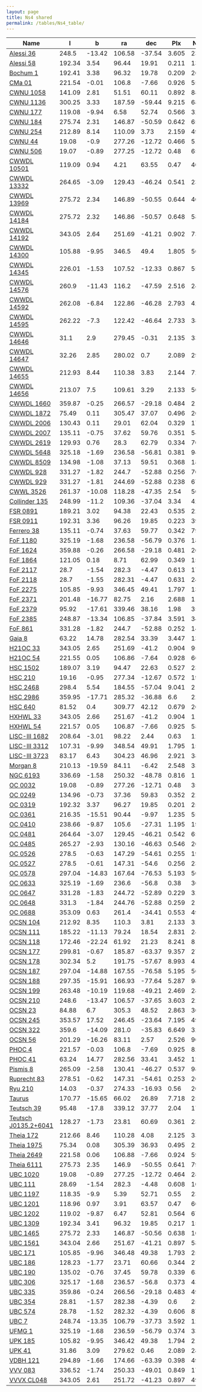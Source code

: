 ```yaml
---
layout: page
title: Ns4 shared
permalink: /tables/Ns4_table/
---
```


| Name | l | b | ra | dec | Plx | N50 | r50 | C3 |
| ---- | - | - | -- | --- | --- | --  | --  |-- |
| [Alessi 36](/_clusters/alessi36/) | 248.5 | -13.42 | 106.58 | -37.54 | 3.605 | 230 | 34.3 | <span style="color: green; font-weight: bold;">A</span><span style="color: green; font-weight: bold;">A</span> |
| [Alessi 58](/_clusters/alessi58/) | 192.34 | 3.54 | 96.44 | 19.91 | 0.211 | 134 | 5.4 | <span style="color: green; font-weight: bold;">A</span><span style="color: #FFC300; font-weight: bold;">B</span> |
| [Bochum 1](/_clusters/bochum1/) | 192.41 | 3.38 | 96.32 | 19.78 | 0.209 | 260 | 7.2 | <span style="color: green; font-weight: bold;">A</span><span style="color: #FFC300; font-weight: bold;">B</span> |
| [CMa 01](/_clusters/cma01/) | 221.54 | -0.01 | 106.8 | -7.66 | 0.926 | 55 | 10.1 | <span style="color: green; font-weight: bold;">A</span><span style="color: #FFC300; font-weight: bold;">B</span> |
| [CWNU 1058](/_clusters/cwnu1058/) | 141.09 | 2.81 | 51.51 | 60.11 | 0.892 | 88 | 22.9 | <span style="color: green; font-weight: bold;">A</span><span style="color: #FFC300; font-weight: bold;">B</span> |
| [CWNU 1136](/_clusters/cwnu1136/) | 300.25 | 3.33 | 187.59 | -59.44 | 9.215 | 68 | 187.9 | <span style="color: green; font-weight: bold;">A</span><span style="color: #FFC300; font-weight: bold;">B</span> |
| [CWNU 177](/_clusters/cwnu177/) | 119.08 | -9.94 | 6.58 | 52.74 | 0.566 | 32 | 11.6 | <span style="color: green; font-weight: bold;">A</span><span style="color: #FFC300; font-weight: bold;">B</span> |
| [CWNU 184](/_clusters/cwnu184/) | 275.74 | 2.31 | 146.87 | -50.59 | 0.642 | 65 | 8.5 | <span style="color: green; font-weight: bold;">A</span><span style="color: #FFC300; font-weight: bold;">B</span> |
| [CWNU 254](/_clusters/cwnu254/) | 212.89 | 8.14 | 110.09 | 3.73 | 2.159 | 49 | 21.7 | <span style="color: green; font-weight: bold;">A</span><span style="color: #FFC300; font-weight: bold;">B</span> |
| [CWNU 44](/_clusters/cwnu44/) | 19.08 | -0.9 | 277.26 | -12.72 | 0.466 | 51 | 3.8 | <span style="color: #FFC300; font-weight: bold;">B</span><span style="color: green; font-weight: bold;">A</span> |
| [CWNU 506](/_clusters/cwnu506/) | 19.07 | -0.89 | 277.25 | -12.72 | 0.48 | 65 | 3.6 | <span style="color: #FFC300; font-weight: bold;">B</span><span style="color: green; font-weight: bold;">A</span> |
| [CWWDL 10501](/_clusters/cwwdl10501/) | 119.09 | 0.94 | 4.21 | 63.55 | 0.47 | 40 | 12.2 | <span style="color: #FFC300; font-weight: bold;">B</span><span style="color: #FFC300; font-weight: bold;">B</span> |
| [CWWDL 13332](/_clusters/cwwdl13332/) | 264.65 | -3.09 | 129.43 | -46.24 | 0.541 | 23 | 5.7 | <span style="color: green; font-weight: bold;">A</span><span style="color: #FFC300; font-weight: bold;">B</span> |
| [CWWDL 13969](/_clusters/cwwdl13969/) | 275.72 | 2.34 | 146.89 | -50.55 | 0.644 | 40 | 7.5 | <span style="color: green; font-weight: bold;">A</span><span style="color: #FFC300; font-weight: bold;">B</span> |
| [CWWDL 14184](/_clusters/cwwdl14184/) | 275.72 | 2.32 | 146.86 | -50.57 | 0.648 | 58 | 8.4 | <span style="color: green; font-weight: bold;">A</span><span style="color: #FFC300; font-weight: bold;">B</span> |
| [CWWDL 14192](/_clusters/cwwdl14192/) | 343.05 | 2.64 | 251.69 | -41.21 | 0.902 | 73 | 6.5 | <span style="color: green; font-weight: bold;">A</span><span style="color: green; font-weight: bold;">A</span> |
| [CWWDL 14300](/_clusters/cwwdl14300/) | 105.88 | -9.95 | 346.5 | 49.4 | 1.805 | 50 | 8.5 | <span style="color: red; font-weight: bold;">C</span><span style="color: green; font-weight: bold;">A</span> |
| [CWWDL 14345](/_clusters/cwwdl14345/) | 226.01 | -1.53 | 107.52 | -12.33 | 0.867 | 55 | 13.4 | <span style="color: green; font-weight: bold;">A</span><span style="color: #FFC300; font-weight: bold;">B</span> |
| [CWWDL 14576](/_clusters/cwwdl14576/) | 260.9 | -11.43 | 116.2 | -47.59 | 2.516 | 24 | 33.1 | <span style="color: green; font-weight: bold;">A</span><span style="color: green; font-weight: bold;">A</span> |
| [CWWDL 14592](/_clusters/cwwdl14592/) | 262.08 | -6.84 | 122.86 | -46.28 | 2.793 | 42 | 21.3 | <span style="color: green; font-weight: bold;">A</span><span style="color: green; font-weight: bold;">A</span> |
| [CWWDL 14595](/_clusters/cwwdl14595/) | 262.22 | -7.3 | 122.42 | -46.64 | 2.733 | 38 | 35.6 | <span style="color: green; font-weight: bold;">A</span><span style="color: green; font-weight: bold;">A</span> |
| [CWWDL 14646](/_clusters/cwwdl14646/) | 31.1 | 2.9 | 279.45 | -0.31 | 2.135 | 33 | 12.1 | <span style="color: green; font-weight: bold;">A</span><span style="color: green; font-weight: bold;">A</span> |
| [CWWDL 14647](/_clusters/cwwdl14647/) | 32.26 | 2.85 | 280.02 | 0.7 | 2.089 | 29 | 24.5 | <span style="color: green; font-weight: bold;">A</span><span style="color: #FFC300; font-weight: bold;">B</span> |
| [CWWDL 14655](/_clusters/cwwdl14655/) | 212.93 | 8.44 | 110.38 | 3.83 | 2.144 | 72 | 26.8 | <span style="color: green; font-weight: bold;">A</span><span style="color: green; font-weight: bold;">A</span> |
| [CWWDL 14656](/_clusters/cwwdl14656/) | 213.07 | 7.5 | 109.61 | 3.29 | 2.133 | 50 | 28.8 | <span style="color: #FFC300; font-weight: bold;">B</span><span style="color: #FFC300; font-weight: bold;">B</span> |
| [CWWDL 1660](/_clusters/cwwdl1660/) | 359.87 | -0.25 | 266.57 | -29.18 | 0.484 | 212 | 5.3 | <span style="color: green; font-weight: bold;">A</span><span style="color: green; font-weight: bold;">A</span> |
| [CWWDL 1872](/_clusters/cwwdl1872/) | 75.49 | 0.11 | 305.47 | 37.07 | 0.496 | 20 | 9.8 | <span style="color: red; font-weight: bold;">C</span><span style="color: green; font-weight: bold;">A</span> |
| [CWWDL 2006](/_clusters/cwwdl2006/) | 130.43 | 0.11 | 29.01 | 62.04 | 0.329 | 17 | 13.7 | <span style="color: green; font-weight: bold;">A</span><span style="color: red; font-weight: bold;">C</span> |
| [CWWDL 2007](/_clusters/cwwdl2007/) | 135.11 | -0.75 | 37.62 | 59.76 | 0.351 | 54 | 5.1 | <span style="color: green; font-weight: bold;">A</span><span style="color: green; font-weight: bold;">A</span> |
| [CWWDL 2619](/_clusters/cwwdl2619/) | 129.93 | 0.76 | 28.3 | 62.79 | 0.334 | 70 | 10.5 | <span style="color: green; font-weight: bold;">A</span><span style="color: #FFC300; font-weight: bold;">B</span> |
| [CWWDL 5648](/_clusters/cwwdl5648/) | 325.18 | -1.69 | 236.58 | -56.81 | 0.381 | 94 | 3.8 | <span style="color: green; font-weight: bold;">A</span><span style="color: green; font-weight: bold;">A</span> |
| [CWWDL 8509](/_clusters/cwwdl8509/) | 134.98 | -1.08 | 37.13 | 59.51 | 0.368 | 18 | 11.6 | <span style="color: red; font-weight: bold;">C</span><span style="color: #FFC300; font-weight: bold;">B</span> |
| [CWWDL 928](/_clusters/cwwdl928/) | 331.27 | -1.82 | 244.7 | -52.88 | 0.256 | 70 | 1.1 | <span style="color: #FFC300; font-weight: bold;">B</span><span style="color: green; font-weight: bold;">A</span> |
| [CWWDL 929](/_clusters/cwwdl929/) | 331.27 | -1.81 | 244.69 | -52.88 | 0.238 | 67 | 1.0 | <span style="color: green; font-weight: bold;">A</span><span style="color: green; font-weight: bold;">A</span> |
| [CWWL 3526](/_clusters/cwwl3526/) | 261.37 | -10.08 | 118.28 | -47.35 | 2.54 | 50 | 43.7 | <span style="color: green; font-weight: bold;">A</span><span style="color: green; font-weight: bold;">A</span> |
| [Collinder 135](/_clusters/collinder135/) | 248.99 | -11.2 | 109.36 | -37.04 | 3.34 | 421 | 50.4 | <span style="color: green; font-weight: bold;">A</span><span style="color: green; font-weight: bold;">A</span> |
| [FSR 0891](/_clusters/fsr0891/) | 189.21 | 3.02 | 94.38 | 22.43 | 0.535 | 22 | 5.1 | <span style="color: red; font-weight: bold;">C</span><span style="color: #FFC300; font-weight: bold;">B</span> |
| [FSR 0911](/_clusters/fsr0911/) | 192.31 | 3.36 | 96.26 | 19.85 | 0.223 | 39 | 2.7 | <span style="color: green; font-weight: bold;">A</span><span style="color: green; font-weight: bold;">A</span> |
| [Ferrero 38](/_clusters/ferrero38/) | 135.11 | -0.74 | 37.63 | 59.77 | 0.342 | 79 | 5.6 | <span style="color: green; font-weight: bold;">A</span><span style="color: #FFC300; font-weight: bold;">B</span> |
| [FoF 1180](/_clusters/fof1180/) | 325.19 | -1.68 | 236.58 | -56.79 | 0.376 | 180 | 4.5 | <span style="color: green; font-weight: bold;">A</span><span style="color: green; font-weight: bold;">A</span> |
| [FoF 1624](/_clusters/fof1624/) | 359.88 | -0.26 | 266.58 | -29.18 | 0.481 | 266 | 5.5 | <span style="color: green; font-weight: bold;">A</span><span style="color: green; font-weight: bold;">A</span> |
| [FoF 1864](/_clusters/fof1864/) | 121.05 | 0.18 | 8.71 | 62.99 | 0.349 | 15 | 9.6 | <span style="color: #FFC300; font-weight: bold;">B</span><span style="color: red; font-weight: bold;">C</span> |
| [FoF 2117](/_clusters/fof2117/) | 28.7 | -1.54 | 282.3 | -4.47 | 0.613 | 178 | 6.5 | <span style="color: green; font-weight: bold;">A</span><span style="color: green; font-weight: bold;">A</span> |
| [FoF 2118](/_clusters/fof2118/) | 28.7 | -1.55 | 282.31 | -4.47 | 0.631 | 248 | 7.1 | <span style="color: green; font-weight: bold;">A</span><span style="color: green; font-weight: bold;">A</span> |
| [FoF 2275](/_clusters/fof2275/) | 105.85 | -9.93 | 346.45 | 49.41 | 1.797 | 134 | 12.4 | <span style="color: green; font-weight: bold;">A</span><span style="color: green; font-weight: bold;">A</span> |
| [FoF 2371](/_clusters/fof2371/) | 201.48 | -16.77 | 82.75 | 2.16 | 2.688 | 119 | 26.8 | <span style="color: green; font-weight: bold;">A</span><span style="color: green; font-weight: bold;">A</span> |
| [FoF 2379](/_clusters/fof2379/) | 95.92 | -17.61 | 339.46 | 38.16 | 1.98 | 35 | 32.8 | <span style="color: green; font-weight: bold;">A</span><span style="color: green; font-weight: bold;">A</span> |
| [FoF 2385](/_clusters/fof2385/) | 248.87 | -13.34 | 106.85 | -37.84 | 3.591 | 344 | 46.2 | <span style="color: green; font-weight: bold;">A</span><span style="color: green; font-weight: bold;">A</span> |
| [FoF 861](/_clusters/fof861/) | 331.28 | -1.82 | 244.7 | -52.88 | 0.252 | 147 | 1.6 | <span style="color: green; font-weight: bold;">A</span><span style="color: green; font-weight: bold;">A</span> |
| [Gaia 8](/_clusters/gaia8/) | 63.22 | 14.78 | 282.54 | 33.39 | 3.447 | 133 | 30.5 | <span style="color: green; font-weight: bold;">A</span><span style="color: green; font-weight: bold;">A</span> |
| [H21OC 33](/_clusters/h21oc33/) | 343.05 | 2.65 | 251.69 | -41.2 | 0.904 | 95 | 9.0 | <span style="color: green; font-weight: bold;">A</span><span style="color: green; font-weight: bold;">A</span> |
| [H21OC 54](/_clusters/h21oc54/) | 221.55 | 0.05 | 106.86 | -7.64 | 0.928 | 66 | 10.7 | <span style="color: green; font-weight: bold;">A</span><span style="color: #FFC300; font-weight: bold;">B</span> |
| [HSC 1502](/_clusters/hsc1502/) | 189.07 | 3.19 | 94.47 | 22.63 | 0.527 | 23 | 7.3 | <span style="color: purple; font-weight: bold;">D</span><span style="color: #FFC300; font-weight: bold;">B</span> |
| [HSC 210](/_clusters/hsc210/) | 19.16 | -0.95 | 277.34 | -12.67 | 0.572 | 19 | 4.4 | <span style="color: purple; font-weight: bold;">D</span><span style="color: #FFC300; font-weight: bold;">B</span> |
| [HSC 2468](/_clusters/hsc2468/) | 298.4 | 5.54 | 184.55 | -57.04 | 9.041 | 212 | 153.4 | <span style="color: green; font-weight: bold;">A</span><span style="color: green; font-weight: bold;">A</span> |
| [HSC 2986](/_clusters/hsc2986/) | 359.95 | -17.71 | 285.32 | -36.88 | 6.6 | 225 | 103.6 | <span style="color: green; font-weight: bold;">A</span><span style="color: green; font-weight: bold;">A</span> |
| [HSC 640](/_clusters/hsc640/) | 81.52 | 0.4 | 309.77 | 42.12 | 0.679 | 261 | 7.4 | <span style="color: green; font-weight: bold;">A</span><span style="color: #FFC300; font-weight: bold;">B</span> |
| [HXHWL 33](/_clusters/hxhwl33/) | 343.05 | 2.66 | 251.67 | -41.2 | 0.904 | 111 | 9.5 | <span style="color: green; font-weight: bold;">A</span><span style="color: green; font-weight: bold;">A</span> |
| [HXHWL 54](/_clusters/hxhwl54/) | 221.57 | 0.05 | 106.87 | -7.66 | 0.925 | 58 | 9.8 | <span style="color: green; font-weight: bold;">A</span><span style="color: #FFC300; font-weight: bold;">B</span> |
| [LISC-III 1682](/_clusters/lisciii1682/) | 208.64 | -3.01 | 98.22 | 2.44 | 0.63 | 126 | 6.2 | <span style="color: green; font-weight: bold;">A</span><span style="color: #FFC300; font-weight: bold;">B</span> |
| [LISC-III 3312](/_clusters/lisciii3312/) | 107.31 | -9.99 | 348.54 | 49.91 | 1.795 | 150 | 17.1 | <span style="color: green; font-weight: bold;">A</span><span style="color: green; font-weight: bold;">A</span> |
| [LISC-III 3723](/_clusters/lisciii3723/) | 83.17 | 6.43 | 304.23 | 46.96 | 2.921 | 381 | 79.1 | <span style="color: green; font-weight: bold;">A</span><span style="color: green; font-weight: bold;">A</span> |
| [Morgan 8](/_clusters/morgan8/) | 210.13 | -19.59 | 84.11 | -6.42 | 2.548 | 33 | 5.5 | <span style="color: purple; font-weight: bold;">D</span><span style="color: green; font-weight: bold;">A</span> |
| [NGC 6193](/_clusters/ngc6193/) | 336.69 | -1.58 | 250.32 | -48.78 | 0.816 | 1111 | 7.9 | <span style="color: green; font-weight: bold;">A</span><span style="color: #FFC300; font-weight: bold;">B</span> |
| [OC 0032](/_clusters/oc0032/) | 19.08 | -0.89 | 277.26 | -12.71 | 0.48 | 35 | 3.5 | <span style="color: purple; font-weight: bold;">D</span><span style="color: green; font-weight: bold;">A</span> |
| [OC 0249](/_clusters/oc0249/) | 134.96 | -0.73 | 37.36 | 59.83 | 0.352 | 22 | 1.5 | <span style="color: green; font-weight: bold;">A</span><span style="color: green; font-weight: bold;">A</span> |
| [OC 0319](/_clusters/oc0319/) | 192.32 | 3.37 | 96.27 | 19.85 | 0.201 | 25 | 2.1 | <span style="color: green; font-weight: bold;">A</span><span style="color: green; font-weight: bold;">A</span> |
| [OC 0361](/_clusters/oc0361/) | 216.35 | -15.51 | 90.44 | -9.97 | 1.235 | 55 | 11.7 | <span style="color: green; font-weight: bold;">A</span><span style="color: #FFC300; font-weight: bold;">B</span> |
| [OC 0410](/_clusters/oc0410/) | 238.66 | -9.87 | 105.6 | -27.31 | 1.195 | 19 | 21.1 | <span style="color: green; font-weight: bold;">A</span><span style="color: #FFC300; font-weight: bold;">B</span> |
| [OC 0481](/_clusters/oc0481/) | 264.64 | -3.07 | 129.45 | -46.21 | 0.542 | 65 | 6.5 | <span style="color: green; font-weight: bold;">A</span><span style="color: #FFC300; font-weight: bold;">B</span> |
| [OC 0485](/_clusters/oc0485/) | 265.27 | -2.93 | 130.16 | -46.63 | 0.546 | 20 | 6.3 | <span style="color: #FFC300; font-weight: bold;">B</span><span style="color: #FFC300; font-weight: bold;">B</span> |
| [OC 0526](/_clusters/oc0526/) | 278.5 | -0.63 | 147.29 | -54.61 | 0.255 | 19 | 1.0 | <span style="color: green; font-weight: bold;">A</span><span style="color: green; font-weight: bold;">A</span> |
| [OC 0527](/_clusters/oc0527/) | 278.5 | -0.61 | 147.31 | -54.6 | 0.256 | 23 | 0.8 | <span style="color: green; font-weight: bold;">A</span><span style="color: green; font-weight: bold;">A</span> |
| [OC 0578](/_clusters/oc0578/) | 297.04 | -14.83 | 167.64 | -76.53 | 5.193 | 50 | 12.4 | <span style="color: green; font-weight: bold;">A</span><span style="color: green; font-weight: bold;">A</span> |
| [OC 0633](/_clusters/oc0633/) | 325.19 | -1.69 | 236.6 | -56.8 | 0.38 | 36 | 2.4 | <span style="color: green; font-weight: bold;">A</span><span style="color: green; font-weight: bold;">A</span> |
| [OC 0647](/_clusters/oc0647/) | 331.28 | -1.83 | 244.72 | -52.89 | 0.229 | 32 | 1.0 | <span style="color: red; font-weight: bold;">C</span><span style="color: green; font-weight: bold;">A</span> |
| [OC 0648](/_clusters/oc0648/) | 331.3 | -1.84 | 244.76 | -52.88 | 0.259 | 21 | 1.1 | <span style="color: red; font-weight: bold;">C</span><span style="color: green; font-weight: bold;">A</span> |
| [OC 0688](/_clusters/oc0688/) | 353.09 | 0.63 | 261.4 | -34.41 | 0.553 | 49 | 7.6 | <span style="color: green; font-weight: bold;">A</span><span style="color: #FFC300; font-weight: bold;">B</span> |
| [OCSN 104](/_clusters/ocsn104/) | 212.92 | 8.35 | 110.3 | 3.81 | 2.133 | 320 | 49.1 | <span style="color: green; font-weight: bold;">A</span><span style="color: green; font-weight: bold;">A</span> |
| [OCSN 111](/_clusters/ocsn111/) | 185.22 | -11.13 | 79.24 | 18.54 | 2.831 | 249 | 75.8 | <span style="color: green; font-weight: bold;">A</span><span style="color: green; font-weight: bold;">A</span> |
| [OCSN 118](/_clusters/ocsn118/) | 172.46 | -22.24 | 61.92 | 21.23 | 8.241 | 81 | 167.1 | <span style="color: green; font-weight: bold;">A</span><span style="color: green; font-weight: bold;">A</span> |
| [OCSN 177](/_clusters/ocsn177/) | 299.81 | -0.67 | 185.87 | -63.37 | 9.357 | 272 | 145.0 | <span style="color: green; font-weight: bold;">A</span><span style="color: green; font-weight: bold;">A</span> |
| [OCSN 178](/_clusters/ocsn178/) | 302.34 | 5.2 | 191.75 | -57.67 | 8.993 | 411 | 182.5 | <span style="color: green; font-weight: bold;">A</span><span style="color: #FFC300; font-weight: bold;">B</span> |
| [OCSN 187](/_clusters/ocsn187/) | 297.04 | -14.88 | 167.55 | -76.58 | 5.195 | 56 | 12.3 | <span style="color: green; font-weight: bold;">A</span><span style="color: green; font-weight: bold;">A</span> |
| [OCSN 188](/_clusters/ocsn188/) | 297.35 | -15.91 | 166.93 | -77.64 | 5.287 | 98 | 12.9 | <span style="color: green; font-weight: bold;">A</span><span style="color: green; font-weight: bold;">A</span> |
| [OCSN 199](/_clusters/ocsn199/) | 263.48 | -10.19 | 119.68 | -49.21 | 2.469 | 283 | 42.8 | <span style="color: green; font-weight: bold;">A</span><span style="color: green; font-weight: bold;">A</span> |
| [OCSN 210](/_clusters/ocsn210/) | 248.6 | -13.47 | 106.57 | -37.65 | 3.603 | 225 | 34.1 | <span style="color: green; font-weight: bold;">A</span><span style="color: green; font-weight: bold;">A</span> |
| [OCSN 23](/_clusters/ocsn23/) | 84.88 | 6.7 | 305.3 | 48.52 | 2.863 | 363 | 62.7 | <span style="color: green; font-weight: bold;">A</span><span style="color: green; font-weight: bold;">A</span> |
| [OCSN 245](/_clusters/ocsn245/) | 353.57 | 17.52 | 246.45 | -23.64 | 7.195 | 493 | 50.9 | <span style="color: green; font-weight: bold;">A</span><span style="color: green; font-weight: bold;">A</span> |
| [OCSN 322](/_clusters/ocsn322/) | 359.6 | -14.09 | 281.0 | -35.83 | 6.649 | 322 | 119.8 | <span style="color: green; font-weight: bold;">A</span><span style="color: green; font-weight: bold;">A</span> |
| [OCSN 56](/_clusters/ocsn56/) | 201.29 | -16.26 | 83.11 | 2.57 | 2.526 | 90 | 33.1 | <span style="color: green; font-weight: bold;">A</span><span style="color: green; font-weight: bold;">A</span> |
| [PHOC 4](/_clusters/phoc4/) | 221.57 | -0.03 | 106.8 | -7.69 | 0.925 | 82 | 12.2 | <span style="color: green; font-weight: bold;">A</span><span style="color: red; font-weight: bold;">C</span> |
| [PHOC 41](/_clusters/phoc41/) | 63.24 | 14.77 | 282.56 | 33.41 | 3.452 | 122 | 29.4 | <span style="color: green; font-weight: bold;">A</span><span style="color: green; font-weight: bold;">A</span> |
| [Pismis 8](/_clusters/pismis8/) | 265.09 | -2.58 | 130.41 | -46.27 | 0.537 | 98 | 5.6 | <span style="color: green; font-weight: bold;">A</span><span style="color: green; font-weight: bold;">A</span> |
| [Ruprecht 83](/_clusters/ruprecht83/) | 278.51 | -0.62 | 147.31 | -54.61 | 0.253 | 267 | 2.4 | <span style="color: green; font-weight: bold;">A</span><span style="color: green; font-weight: bold;">A</span> |
| [Ryu 210](/_clusters/ryu210/) | 14.03 | -0.37 | 274.33 | -16.93 | 0.56 | 20 | 1.8 | <span style="color: purple; font-weight: bold;">D</span><span style="color: purple; font-weight: bold;">D</span> |
| [Taurus](/_clusters/taurus/) | 170.77 | -15.65 | 66.02 | 26.89 | 7.718 | 25 | 61.9 | <span style="color: green; font-weight: bold;">A</span><span style="color: #FFC300; font-weight: bold;">B</span> |
| [Teutsch 39](/_clusters/teutsch39/) | 95.48 | -17.8 | 339.12 | 37.77 | 2.04 | 175 | 28.6 | <span style="color: green; font-weight: bold;">A</span><span style="color: green; font-weight: bold;">A</span> |
| [Teutsch J0135.2+6041](/_clusters/teutschj01352p6041/) | 128.27 | -1.73 | 23.81 | 60.69 | 0.361 | 23 | 3.0 | <span style="color: green; font-weight: bold;">A</span><span style="color: green; font-weight: bold;">A</span> |
| [Theia 172](/_clusters/theia172/) | 212.66 | 8.46 | 110.28 | 4.08 | 2.125 | 330 | 49.4 | <span style="color: green; font-weight: bold;">A</span><span style="color: green; font-weight: bold;">A</span> |
| [Theia 1975](/_clusters/theia1975/) | 75.34 | 0.08 | 305.39 | 36.93 | 0.495 | 22 | 8.5 | <span style="color: red; font-weight: bold;">C</span><span style="color: #FFC300; font-weight: bold;">B</span> |
| [Theia 2649](/_clusters/theia2649/) | 221.58 | 0.06 | 106.88 | -7.66 | 0.924 | 59 | 10.2 | <span style="color: green; font-weight: bold;">A</span><span style="color: #FFC300; font-weight: bold;">B</span> |
| [Theia 6111](/_clusters/theia6111/) | 275.73 | 2.35 | 146.9 | -50.55 | 0.641 | 79 | 9.5 | <span style="color: green; font-weight: bold;">A</span><span style="color: #FFC300; font-weight: bold;">B</span> |
| [UBC 1020](/_clusters/ubc1020/) | 19.08 | -0.89 | 277.25 | -12.72 | 0.464 | 289 | 5.7 | <span style="color: green; font-weight: bold;">A</span><span style="color: green; font-weight: bold;">A</span> |
| [UBC 111](/_clusters/ubc111/) | 28.69 | -1.54 | 282.3 | -4.48 | 0.608 | 1009 | 10.7 | <span style="color: green; font-weight: bold;">A</span><span style="color: green; font-weight: bold;">A</span> |
| [UBC 1197](/_clusters/ubc1197/) | 118.35 | -9.9 | 5.39 | 52.71 | 0.55 | 23 | 12.0 | <span style="color: #FFC300; font-weight: bold;">B</span><span style="color: #FFC300; font-weight: bold;">B</span> |
| [UBC 1201](/_clusters/ubc1201/) | 118.96 | 0.97 | 3.91 | 63.57 | 0.47 | 66 | 6.4 | <span style="color: green; font-weight: bold;">A</span><span style="color: #FFC300; font-weight: bold;">B</span> |
| [UBC 1202](/_clusters/ubc1202/) | 119.02 | -9.87 | 6.47 | 52.81 | 0.564 | 67 | 12.9 | <span style="color: green; font-weight: bold;">A</span><span style="color: #FFC300; font-weight: bold;">B</span> |
| [UBC 1309](/_clusters/ubc1309/) | 192.34 | 3.41 | 96.32 | 19.85 | 0.217 | 158 | 5.6 | <span style="color: green; font-weight: bold;">A</span><span style="color: #FFC300; font-weight: bold;">B</span> |
| [UBC 1465](/_clusters/ubc1465/) | 275.72 | 2.33 | 146.87 | -50.56 | 0.638 | 109 | 10.5 | <span style="color: green; font-weight: bold;">A</span><span style="color: #FFC300; font-weight: bold;">B</span> |
| [UBC 1561](/_clusters/ubc1561/) | 343.04 | 2.66 | 251.67 | -41.21 | 0.897 | 58 | 5.6 | <span style="color: green; font-weight: bold;">A</span><span style="color: green; font-weight: bold;">A</span> |
| [UBC 171](/_clusters/ubc171/) | 105.85 | -9.96 | 346.48 | 49.38 | 1.793 | 254 | 16.9 | <span style="color: green; font-weight: bold;">A</span><span style="color: green; font-weight: bold;">A</span> |
| [UBC 186](/_clusters/ubc186/) | 128.23 | -1.77 | 23.71 | 60.66 | 0.344 | 27 | 4.9 | <span style="color: #FFC300; font-weight: bold;">B</span><span style="color: green; font-weight: bold;">A</span> |
| [UBC 190](/_clusters/ubc190/) | 135.02 | -0.76 | 37.45 | 59.78 | 0.339 | 63 | 5.6 | <span style="color: green; font-weight: bold;">A</span><span style="color: #FFC300; font-weight: bold;">B</span> |
| [UBC 306](/_clusters/ubc306/) | 325.17 | -1.68 | 236.57 | -56.8 | 0.373 | 430 | 6.4 | <span style="color: green; font-weight: bold;">A</span><span style="color: #FFC300; font-weight: bold;">B</span> |
| [UBC 335](/_clusters/ubc335/) | 359.86 | -0.24 | 266.56 | -29.18 | 0.483 | 493 | 6.9 | <span style="color: green; font-weight: bold;">A</span><span style="color: green; font-weight: bold;">A</span> |
| [UBC 354](/_clusters/ubc354/) | 28.81 | -1.57 | 282.38 | -4.39 | 0.6 | 25 | 7.1 | <span style="color: #FFC300; font-weight: bold;">B</span><span style="color: #FFC300; font-weight: bold;">B</span> |
| [UBC 574](/_clusters/ubc574/) | 28.78 | -1.52 | 282.32 | -4.39 | 0.606 | 87 | 5.9 | <span style="color: green; font-weight: bold;">A</span><span style="color: green; font-weight: bold;">A</span> |
| [UBC 7](/_clusters/ubc7/) | 248.74 | -13.35 | 106.79 | -37.73 | 3.592 | 123 | 24.8 | <span style="color: green; font-weight: bold;">A</span><span style="color: green; font-weight: bold;">A</span> |
| [UFMG 1](/_clusters/ufmg1/) | 325.19 | -1.68 | 236.59 | -56.79 | 0.374 | 335 | 6.0 | <span style="color: green; font-weight: bold;">A</span><span style="color: green; font-weight: bold;">A</span> |
| [UPK 185](/_clusters/upk185/) | 105.82 | -9.95 | 346.42 | 49.38 | 1.794 | 217 | 14.3 | <span style="color: green; font-weight: bold;">A</span><span style="color: green; font-weight: bold;">A</span> |
| [UPK 41](/_clusters/upk41/) | 31.86 | 3.09 | 279.62 | 0.46 | 2.089 | 283 | 31.3 | <span style="color: green; font-weight: bold;">A</span><span style="color: #FFC300; font-weight: bold;">B</span> |
| [VDBH 121](/_clusters/vdbh121/) | 294.89 | -1.66 | 174.66 | -63.39 | 0.398 | 492 | 6.7 | <span style="color: green; font-weight: bold;">A</span><span style="color: green; font-weight: bold;">A</span> |
| [VVV 083](/_clusters/vvv083/) | 336.52 | -1.74 | 250.33 | -49.01 | 0.849 | 17 | 4.4 | <span style="color: red; font-weight: bold;">C</span><span style="color: red; font-weight: bold;">C</span> |
| [VVVX CL048](/_clusters/vvvxcl048/) | 343.05 | 2.61 | 251.72 | -41.23 | 0.897 | 49 | 4.8 | <span style="color: green; font-weight: bold;">A</span><span style="color: green; font-weight: bold;">A</span> |



<script type="module">
import { enableTableSorting } from '{{ site.baseurl }}/scripts/table-sorting.js';
document.querySelectorAll("table").forEach(table => {
  enableTableSorting(table);
});
</script>